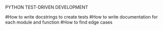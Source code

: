 PYTHON TEST-DRIVEN DEVELOPMENT

#How to write docstrings to create tests
#How to write documentation for each module and function
#How to find edge cases